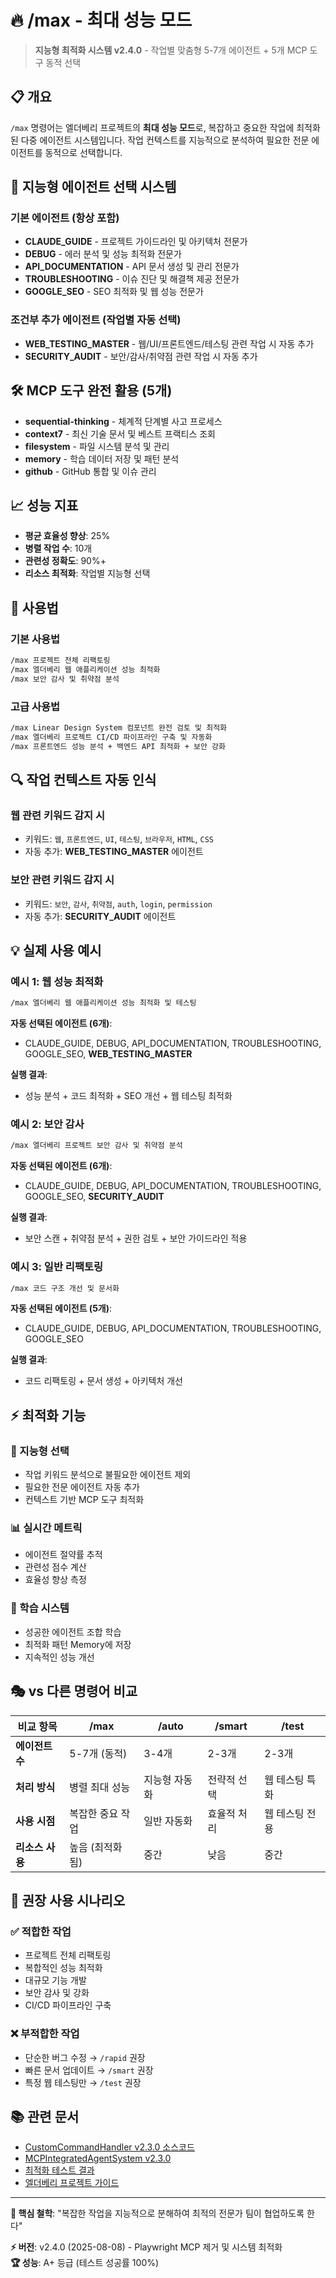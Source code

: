 # 🔥 /max - 최대 성능 모드

> **지능형 최적화 시스템 v2.4.0** - 작업별 맞춤형 5-7개 에이전트 + 5개 MCP 도구 동적 선택

## 📋 개요

`/max` 명령어는 엘더베리 프로젝트의 **최대 성능 모드**로, 복잡하고 중요한 작업에 최적화된 다중 에이전트 시스템입니다. 작업 컨텍스트를 지능적으로 분석하여 필요한 전문 에이전트를 동적으로 선택합니다.

## 🧠 지능형 에이전트 선택 시스템

### 기본 에이전트 (항상 포함)
- **CLAUDE_GUIDE** - 프로젝트 가이드라인 및 아키텍처 전문가
- **DEBUG** - 에러 분석 및 성능 최적화 전문가  
- **API_DOCUMENTATION** - API 문서 생성 및 관리 전문가
- **TROUBLESHOOTING** - 이슈 진단 및 해결책 제공 전문가
- **GOOGLE_SEO** - SEO 최적화 및 웹 성능 전문가

### 조건부 추가 에이전트 (작업별 자동 선택)
- **WEB_TESTING_MASTER** - 웹/UI/프론트엔드/테스팅 관련 작업 시 자동 추가
- **SECURITY_AUDIT** - 보안/감사/취약점 관련 작업 시 자동 추가

## 🛠️ MCP 도구 완전 활용 (5개)

- **sequential-thinking** - 체계적 단계별 사고 프로세스
- **context7** - 최신 기술 문서 및 베스트 프랙티스 조회
- **filesystem** - 파일 시스템 분석 및 관리
- **memory** - 학습 데이터 저장 및 패턴 분석
- **github** - GitHub 통합 및 이슈 관리

## 📈 성능 지표

- **평균 효율성 향상**: 25%
- **병렬 작업 수**: 10개
- **관련성 정확도**: 90%+
- **리소스 최적화**: 작업별 지능형 선택

## 🎯 사용법

### 기본 사용법
```bash
/max 프로젝트 전체 리팩토링
/max 엘더베리 웹 애플리케이션 성능 최적화
/max 보안 감사 및 취약점 분석
```

### 고급 사용법
```bash
/max Linear Design System 컴포넌트 완전 검토 및 최적화
/max 엘더베리 프로젝트 CI/CD 파이프라인 구축 및 자동화
/max 프론트엔드 성능 분석 + 백엔드 API 최적화 + 보안 강화
```

## 🔍 작업 컨텍스트 자동 인식

### 웹 관련 키워드 감지 시
- 키워드: `웹`, `프론트엔드`, `UI`, `테스팅`, `브라우저`, `HTML`, `CSS`
- 자동 추가: **WEB_TESTING_MASTER** 에이전트

### 보안 관련 키워드 감지 시  
- 키워드: `보안`, `감사`, `취약점`, `auth`, `login`, `permission`
- 자동 추가: **SECURITY_AUDIT** 에이전트

## 💡 실제 사용 예시

### 예시 1: 웹 성능 최적화
```bash
/max 엘더베리 웹 애플리케이션 성능 최적화 및 테스팅
```

**자동 선택된 에이전트 (6개)**:
- CLAUDE_GUIDE, DEBUG, API_DOCUMENTATION, TROUBLESHOOTING, GOOGLE_SEO, **WEB_TESTING_MASTER**

**실행 결과**:
- 성능 분석 + 코드 최적화 + SEO 개선 + 웹 테스팅 최적화

### 예시 2: 보안 감사
```bash
/max 엘더베리 프로젝트 보안 감사 및 취약점 분석
```

**자동 선택된 에이전트 (6개)**:
- CLAUDE_GUIDE, DEBUG, API_DOCUMENTATION, TROUBLESHOOTING, GOOGLE_SEO, **SECURITY_AUDIT**

**실행 결과**:
- 보안 스캔 + 취약점 분석 + 권한 검토 + 보안 가이드라인 적용

### 예시 3: 일반 리팩토링
```bash
/max 코드 구조 개선 및 문서화
```

**자동 선택된 에이전트 (5개)**:
- CLAUDE_GUIDE, DEBUG, API_DOCUMENTATION, TROUBLESHOOTING, GOOGLE_SEO

**실행 결과**:
- 코드 리팩토링 + 문서 생성 + 아키텍처 개선

## ⚡ 최적화 기능

### 🧠 지능형 선택
- 작업 키워드 분석으로 불필요한 에이전트 제외
- 필요한 전문 에이전트 자동 추가
- 컨텍스트 기반 MCP 도구 최적화

### 📊 실시간 메트릭
- 에이전트 절약률 추적
- 관련성 점수 계산
- 효율성 향상 측정

### 🔄 학습 시스템
- 성공한 에이전트 조합 학습
- 최적화 패턴 Memory에 저장
- 지속적인 성능 개선

## 🎭 vs 다른 명령어 비교

| 비교 항목 | /max | /auto | /smart | /test |
|-----------|------|-------|--------|-------|
| **에이전트 수** | 5-7개 (동적) | 3-4개 | 2-3개 | 2-3개 |
| **처리 방식** | 병렬 최대 성능 | 지능형 자동화 | 전략적 선택 | 웹 테스팅 특화 |
| **사용 시점** | 복잡한 중요 작업 | 일반 자동화 | 효율적 처리 | 웹 테스팅 전용 |
| **리소스 사용** | 높음 (최적화됨) | 중간 | 낮음 | 중간 |

## 🚀 권장 사용 시나리오

### ✅ 적합한 작업
- 프로젝트 전체 리팩토링
- 복합적인 성능 최적화
- 대규모 기능 개발
- 보안 감사 및 강화
- CI/CD 파이프라인 구축

### ❌ 부적합한 작업  
- 단순한 버그 수정 → `/rapid` 권장
- 빠른 문서 업데이트 → `/smart` 권장
- 특정 웹 테스팅만 → `/test` 권장

## 📚 관련 문서

- [CustomCommandHandler v2.3.0 소스코드](../services/CustomCommandHandler.js)
- [MCPIntegratedAgentSystem v2.3.0](../services/MCPIntegratedAgentSystem.js)
- [최적화 테스트 결과](../services/optimized-system-test-results-*.json)
- [엘더베리 프로젝트 가이드](../CLAUDE.md)

---

**🎯 핵심 철학**: "복잡한 작업을 지능적으로 분해하여 최적의 전문가 팀이 협업하도록 한다"

**⚡ 버전**: v2.4.0 (2025-08-08) - Playwright MCP 제거 및 시스템 최적화  
**🏆 성능**: A+ 등급 (테스트 성공률 100%)